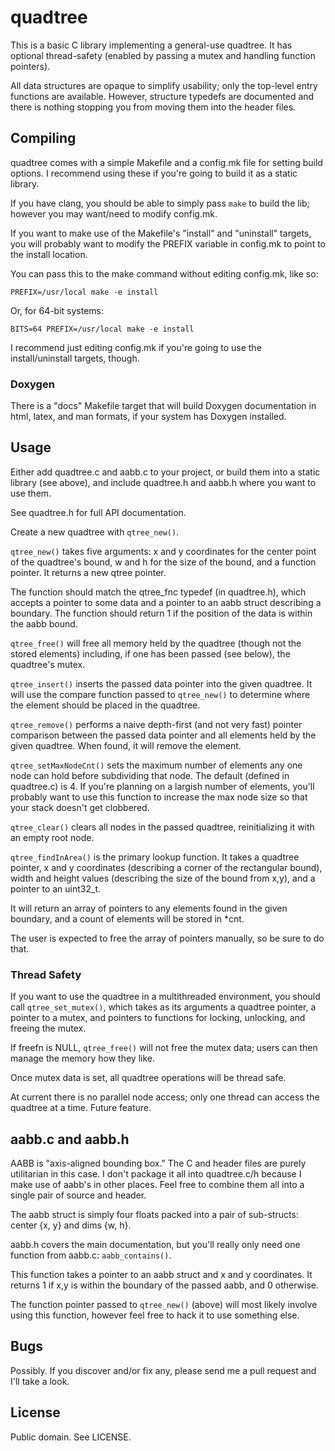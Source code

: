 quadtree
========

This is a basic C library implementing a general-use quadtree.  It has
optional thread-safety (enabled by passing a mutex and handling function
pointers).

All data structures are opaque to simplify usability; only the
top-level entry functions are available.  However, structure typedefs are
documented and there is nothing stopping you from moving them into the
header files.

## Compiling

quadtree comes with a simple Makefile and a config.mk file for setting
build options. I recommend using these if you're going to build it as
a static library.

If you have clang, you should be able to simply pass `make` to build
the lib; however you may want/need to modify config.mk.

If you want to make use of the Makefile's "install" and "uninstall"
targets, you will probably want to modify the PREFIX variable in
config.mk to point to the install location.

You can pass this to the make command without editing config.mk, like
so:

`PREFIX=/usr/local make -e install`

Or, for 64-bit systems:

`BITS=64 PREFIX=/usr/local make -e install`

I recommend just editing config.mk if you're going to use the
install/uninstall targets, though.

### Doxygen

There is a "docs" Makefile target that will build Doxygen
documentation in html, latex, and man formats, if  your system has
Doxygen installed.

## Usage

Either add quadtree.c and aabb.c to your project, or build them into a
static library (see above), and include quadtree.h and aabb.h where
you want to use them.

See quadtree.h for full API documentation.

Create a new quadtree with `qtree_new()`.

`qtree_new()` takes five arguments: x and y coordinates for the center
point of the quadtree's bound, w and h for the size of the bound, and
a function pointer.  It returns a new qtree pointer.

The function should match the qtree_fnc typedef (in quadtree.h), which
accepts a pointer to some data and a pointer to an aabb struct
describing a boundary.  The function should return 1 if the position of
the data is within the aabb bound.

`qtree_free()` will free all memory held by the quadtree (though not
the stored elements) including, if one has been passed (see below),
the quadtree's mutex.

`qtree_insert()` inserts the passed data pointer into the given
quadtree. It will use the compare function passed to `qtree_new()` to
determine where the element should be placed in the quadtree.

`qtree_remove()` performs a naive depth-first (and not very fast)
pointer comparison between the passed data pointer and all elements
held by the given quadtree. When found, it will remove the element.

`qtree_setMaxNodeCnt()` sets the maximum number of elements any one
node can hold before subdividing that node. The default (defined in
quadtree.c) is 4. If you're planning on a largish number of elements,
you'll probably want to use this function to increase the max node
size so that your stack doesn't get clobbered.

`qtree_clear()` clears all nodes in the passed quadtree,
reinitializing it with an empty root node.

`qtree_findInArea()` is the primary lookup function. It takes a
quadtree pointer, x and y coordinates (describing a corner of the
rectangular bound), width and height values (describing the size of
the bound from x,y), and a pointer to an uint32_t.

It will return an array of pointers to any elements found in the given
boundary, and a count of elements will be stored in *cnt.

The user is expected to free the array of pointers manually, so be
sure to do that.

### Thread Safety

If you want to use the quadtree in a multithreaded environment, you
should call `qtree_set_mutex()`, which takes as its arguments a quadtree
pointer, a pointer to a mutex, and pointers to functions for locking,
unlocking, and freeing the mutex.

If freefn is NULL, `qtree_free()` will not free the mutex data; users
can then manage the memory how they like.

Once mutex data is set, all quadtree operations will be thread safe.

At current there is no parallel node access; only one thread can
access the quadtree at a time. Future feature.

## aabb.c and aabb.h

AABB is "axis-aligned bounding box." The C and header files are purely
utilitarian in this case. I don't package it all into quadtree.c/h
because I make use of aabb's in other places.  Feel free to combine
them all into a single pair of source and header.

The aabb struct is simply four floats packed into a pair of
sub-structs: center {x, y} and dims {w, h}.

aabb.h covers the main documentation, but you'll really only need one
function from aabb.c: `aabb_contains()`.

This function takes a pointer to an aabb struct and x and y
coordinates. It returns 1 if x,y is within the boundary of the passed
aabb, and 0 otherwise.

The function pointer passed to `qtree_new()` (above) will most likely
involve using this function, however feel free to hack it to use
something else.

## Bugs

Possibly. If you discover and/or fix any, please send me a pull
request and I'll take a look.

## License

Public domain. See LICENSE.